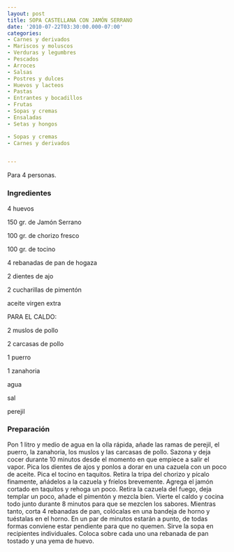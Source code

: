 ```yaml
---
layout: post
title: SOPA CASTELLANA CON JAMÓN SERRANO
date: '2010-07-22T03:30:00.000-07:00'
categories:
- Carnes y derivados
- Mariscos y moluscos
- Verduras y legumbres
- Pescados
- Arroces
- Salsas
- Postres y dulces
- Huevos y lacteos
- Pastas
- Entrantes y bocadillos
- Frutas
- Sopas y cremas
- Ensaladas
- Setas y hongos

- Sopas y cremas
- Carnes y derivados


---
```


Para 4 personas.

<h3>Ingredientes</h3>

4 huevos

150 gr. de Jamón Serrano

100 gr. de chorizo fresco

100 gr. de tocino

4 rebanadas de pan de hogaza

2 dientes de ajo

2 cucharillas de pimentón

aceite virgen extra

PARA EL CALDO:

2 muslos de pollo

2 carcasas de pollo

1 puerro

1 zanahoria

agua

sal

perejil

<h3>Preparación</h3>

Pon 1 litro y medio de agua en la olla rápida, añade las ramas de perejil, el puerro, la zanahoria, los muslos y las carcasas de pollo. Sazona y deja cocer durante 10 minutos desde el momento en que empiece a salir el vapor. Pica los dientes de ajos y ponlos a dorar en una cazuela con un poco de aceite. Pica el tocino en taquitos. Retira la tripa del chorizo y pícalo finamente, añádelos a la cazuela y fríelos brevemente. Agrega el jamón cortado en taquitos y rehoga un poco. Retira la cazuela del fuego, deja templar un poco, añade el pimentón y mezcla bien. Vierte el caldo y cocina todo junto durante 8 minutos para que se mezclen los sabores. Mientras tanto, corta 4 rebanadas de pan, colócalas en una bandeja de horno y tuéstalas en el horno. En un par de minutos estarán a punto, de todas formas conviene estar pendiente para que no quemen. Sirve la sopa en recipientes individuales. Coloca sobre cada uno una rebanada de pan tostado y una yema de huevo.


